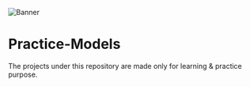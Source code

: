 ![Banner](https://raw.githubusercontent.com/username/repo-name/main/path/to/image.png)
# Practice-Models
The projects under this repository are made only for learning &amp; practice purpose.
